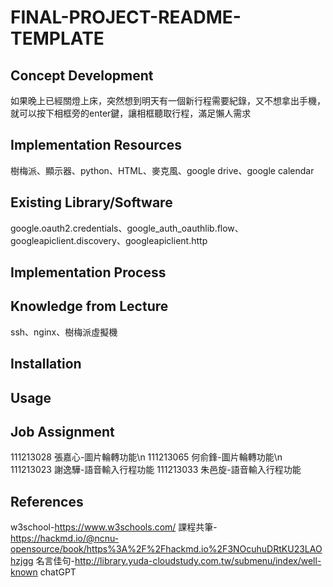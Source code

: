 # FINAL-PROJECT-README-TEMPLATE

## Concept Development

<!-- Why does your team want to build this idea/project?  -->
如果晚上已經關燈上床，突然想到明天有一個新行程需要紀錄，又不想拿出手機，就可以按下相框旁的enter鍵，讓相框聽取行程，滿足懶人需求

## Implementation Resources

<!-- e.g., How many Raspberry Pi? How much you spent on these resources? -->
樹梅派、顯示器、python、HTML、麥克風、google  drive、google calendar

## Existing Library/Software

<!-- Which libraries do you use while you implement the project -->
google.oauth2.credentials、google_auth_oauthlib.flow、googleapiclient.discovery、googleapiclient.http

## Implementation Process

<!-- What kind of problems you encounter, and how did you resolve the issue? -->

## Knowledge from Lecture

<!-- What kind of knowledge did you use on this project? -->
ssh、nginx、樹梅派虛擬機

## Installation

<!-- How do the user install with your project? -->

## Usage

<!-- How to use your project -->

## Job Assignment

111213028 張嘉心-圖片輪轉功能\n
111213065 何俞鋒-圖片輪轉功能\n
111213023 謝逸驊-語音輸入行程功能
111213033 朱邑旋-語音輸入行程功能

## References

w3school-https://www.w3schools.com/
課程共筆-https://hackmd.io/@ncnu-opensource/book/https%3A%2F%2Fhackmd.io%2F3NOcuhuDRtKU23LAOhzjgg
名言佳句-http://library.yuda-cloudstudy.com.tw/submenu/index/well-known
chatGPT

